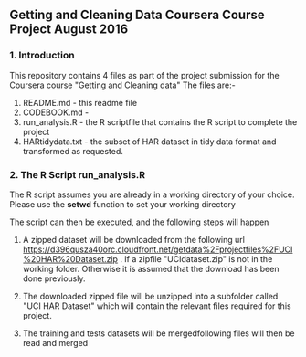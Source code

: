 ## Getting and Cleaning Data Coursera Course Project August 2016

### 1. Introduction

This repository contains 4 files as part of the project submission for the Coursera course "Getting and Cleaning data"
The files are:-
  1. README.md - this readme file
  2. CODEBOOK.md - 
  3. run_analysis.R - the R scriptfile that contains the R script to complete the project
  4. HARtidydata.txt - the subset of HAR dataset in tidy data format and transformed as requested.

### 2. The R Script run_analysis.R

The R script assumes you are already in a working directory of your choice.
Please use the **setwd** function to set your working directory

The script can then be executed, and the following steps will happen

1. A zipped dataset will be downloaded from the following url https://d396qusza40orc.cloudfront.net/getdata%2Fprojectfiles%2FUCI%20HAR%20Dataset.zip . If a zipfile "UCIdataset.zip" is not in the working folder. Otherwise it is assumed that the download has been done previously. 

2. The downloaded zipped file will be unzipped into a subfolder called "UCI HAR Dataset" which will contain the relevant files required for this project.

3. The training and tests datasets will be mergedfollowing files will then be read and merged

